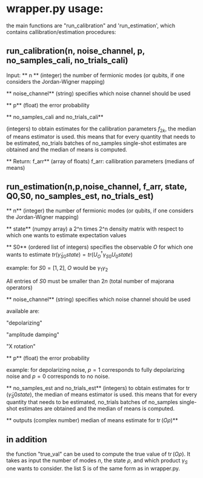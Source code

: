 # wrapper.py usage:

the main functions are "run_calibration" and 'run_estimation', which contains callibration/estimation procedures:

## run_calibration(n, noise_channel, p, no_samples_cali, no_trials_cali)
Input:
** n **
(integer) the number of fermionic modes (or qubits, if one considers the Jordan-Wigner mapping)

** noise_channel**
(string) specifies which noise channel should be used

** p**
(float) the error probability

** no_samples_cali and no_trials_cali**

(integers) to obtain estimates for the callibration parameters $f_{2k}$, the median of means estimator is used.
this means that for every quantity that needs to be estimated, no_trials batches of no_samples single-shot estimates are obtained and the median of means is computed.

** Return: f_arr**
(array of floats) f_arr: callibration parameters (medians of means)

## run_estimation(n,p,noise_channel, f_arr, state, Q0,S0, no_samples_est, no_trials_est)

** n**
(integer) the number of fermionic modes (or qubits, if one considers the Jordan-Wigner mapping)

** state**
(numpy array) a 2^n times 2^n density matrix with respect to which one wants to estimate expectation values

** S0**
(ordered list of integers) specifies the observable $O$ for which one wants to estimate $tr(\tilde{\gamma}_{S0} state)=tr(U_O^\dagger \gamma_{S0} U_0 state)$

example: for $S0=[1,2]$, $O$ would be $\gamma_1 \gamma_2$

All entries of $S0$ must be smaller than $2n$ (total number of majorana operators)
                  
** noise_channel**
(string) specifies which noise channel should be used

available are: 

"depolarizing"

"amplitude damping"

"X rotation"

** p**
(float) the error probability

example: for depolarizing noise, $p=1$ corresponds to fully depolarizing noise and $p=0$ corresponds to no noise.

** no_samples_est and no_trials_est**
(integers) to obtain estimates for $\operatorname{tr}(\tilde\gamma_S0 state)$, the median of means estimator is used.
this means that for every quantity that needs to be estimated, no_trials batches of no_samples single-shot estimates are obtained and the median of means is computed.


** outputs (complex number) median of means estimate for $\operatorname{tr}(O \rho)$**

## in addition

the function "true_val" can be used to compute the true value of $\operatorname{tr}(O \rho)$. It takes as input the number of modes $n$, the state $\rho$,
and which product $\gamma_{S}$ one wants to consider. the list S is of the same form as in wrapper.py.


